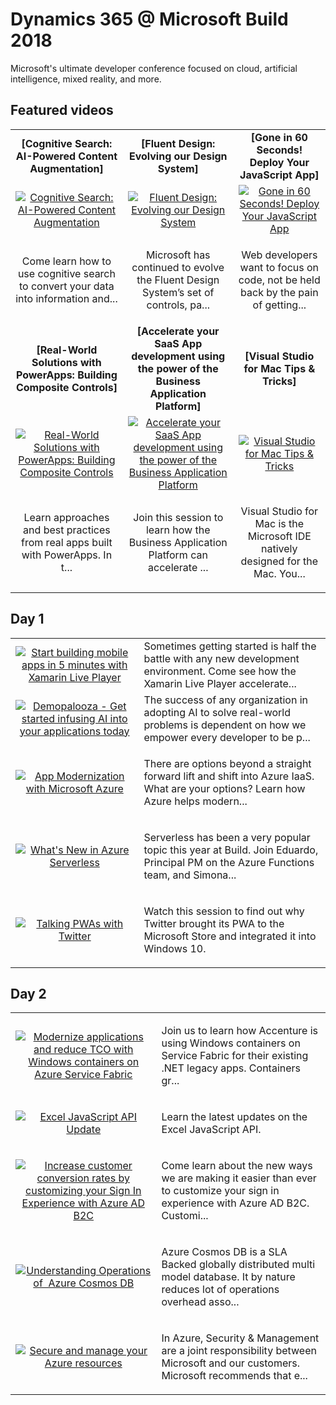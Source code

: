# Dynamics 365 @ Microsoft Build 2018

Microsoft's ultimate developer conference focused on cloud, artificial intelligence, mixed reality, and more.

## Featured videos

|    |    |    |
|:--:|:--:|:--:|
|**[Cognitive Search: AI-Powered Content Augmentation]**|**[Fluent Design: Evolving our Design System]**|**[Gone in 60 Seconds! Deploy Your JavaScript App]**|
|[![Cognitive Search: AI-Powered Content Augmentation](https://sec.ch9.ms/ch9/fb18/02f5c59c-8876-4f44-ba57-725271f7fb18/THR3131_220.jpg)](./video01.md)|[![Fluent Design: Evolving our Design System](https://sec.ch9.ms/ch9/a81b/4a8cab53-b3b6-4e15-b3a6-c6c249bda81b/BRK2413_220.jpg)](./video02.md)|[![Gone in 60 Seconds! Deploy Your JavaScript App](https://sec.ch9.ms/ch9/57fb/f8d6e30e-303b-47bb-aecd-9bffcf8757fb/THR3502_220.jpg)](./video03.md)|
|Come learn how to use cognitive search to convert your data into information and...|Microsoft has continued to evolve the Fluent Design System’s set of controls, pa...|<p>Web developers want to focus on code, not be held back by the pain of getting...|
|**[Real-World Solutions with PowerApps: Building Composite Controls]**|**[Accelerate your SaaS App development using the power of the Business Application Platform]**|**[Visual Studio for Mac Tips & Tricks]**|
|[![Real-World Solutions with PowerApps: Building Composite Controls](https://sec.ch9.ms/ch9/7830/4fdf426c-b814-4f3c-8553-76cadfbe7830/THR3402_220.jpg)](./video04.md)|[![Accelerate your SaaS App development using the power of the Business Application Platform](https://sec.ch9.ms/ch9/a612/388e9e0d-5c2a-48bc-8098-fae6ce33a612/BRK3411_220.jpg)](./video05.md)|[![Visual Studio for Mac Tips & Tricks](https://sec.ch9.ms/ch9/3860/2a6b85eb-13d9-4cc5-a300-dfd847323860/THR2021_220.jpg)](./video06.md)|
|<p>Learn approaches and best practices from real apps built with PowerApps. In t...|Join this session to learn how the Business Application Platform can accelerate ...|<p>Visual Studio for Mac is the Microsoft IDE natively designed for the Mac. You...|

## Day 1

|    |   |
|:--:|:--|
|[![Start building mobile apps in 5 minutes with Xamarin Live Player](https://sec.ch9.ms/ch9/9a89/b4f1c2ea-738d-4f37-a2f4-26285e6b9a89/THR2438_220.jpg)](./video07.md)|Sometimes getting started is half the battle with any new development environment. Come see how the Xamarin Live Player accelerate...|
|[![Demopalooza - Get started infusing AI into your applications today](https://sec.ch9.ms/ch9/9b69/802db2ca-87e4-4fa5-b4bd-4f6551db9b69/BRK3214_220.jpg)](./video08.md)|The success of any organization in adopting AI to solve real-world problems is dependent on how we empower every developer to be p...|
|[![App Modernization with Microsoft Azure](https://sec.ch9.ms/ch9/67e6/aa51050e-0d4a-4ee1-8e75-74a28d8967e6/BRK2102_220.jpg)](./video09.md)|<p>There are options beyond a straight forward lift and shift into Azure IaaS. What are your options? Learn how Azure helps modern...|
|[![What's New in Azure Serverless](https://sec.ch9.ms/ch9/f000/8ff5790d-b3f5-4e79-88fa-d3720cedf000/Build2018WhatsNewInAzureServerlessv2_220.jpg)](./video10.md)|<p>Serverless has been a very popular topic this year at Build. Join Eduardo, Principal PM on the Azure Functions team, and Simona...|
|[![Talking PWAs with Twitter](https://sec.ch9.ms/ch9/1dbb/c13824a5-d628-4660-af8a-226d74921dbb/C9L18_220.jpg)](./video11.md)|<p>Watch this session to find out why Twitter brought its PWA to the Microsoft Store and integrated it into Windows 10.</p>|

## Day 2

|    |   |
|:--:|:--|
|[![Modernize applications and reduce TCO with Windows containers on Azure Service Fabric](https://sec.ch9.ms/ch9/95df/cc159443-3d27-4411-a280-bc4198fb95df/THR2034_220.jpg)](./video12.md)|<p>Join us to learn how Accenture is using Windows containers on Service Fabric for their existing .NET legacy apps. Containers gr...|
|[![Excel JavaScript API Update](https://sec.ch9.ms/ch9/656b/bffe2a78-3d5f-4dbf-9210-e4097e84656b/THR5026_220.jpg)](./video13.md)|<p>Learn the latest updates on the Excel JavaScript API.</p>|
|[![Increase customer conversion rates by customizing your Sign In Experience with Azure AD B2C](https://sec.ch9.ms/ch9/3ed0/939a2922-7e32-45da-8d91-573622a43ed0/THR2429_220.jpg)](./video14.md)|<p>Come learn about the new ways we are making it easier than ever to customize your sign in experience with Azure AD B2C. Customi...|
|[![Understanding Operations of  Azure Cosmos DB](https://sec.ch9.ms/ch9/e04a/b3b37291-13b5-47a2-bfb3-10cbac66e04a/BRK2205_220.jpg)](./video15.md)|<p>Azure Cosmos DB is a SLA Backed globally distributed multi model database. It by nature reduces lot of operations overhead asso...|
|[![Secure and manage your Azure resources](https://sec.ch9.ms/ch9/edfd/2d4d7576-880c-4ae6-ae8f-714789b5edfd/BRK2131_220.jpg)](./video16.md)|<p>In Azure, Security &amp; Management are a joint responsibility between Microsoft and our customers. Microsoft recommends that e...|


